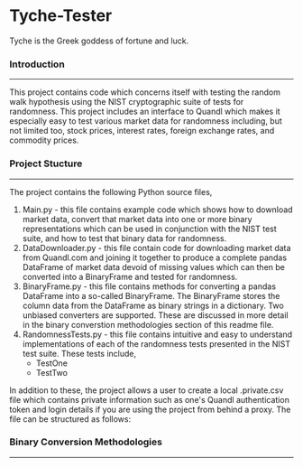 # Tyche-Tester

Tyche is the Greek goddess of fortune and luck.

### Introduction
----------------

This project contains code which concerns itself with testing the random walk hypothesis using the NIST cryptographic suite of tests for randomness. This project includes an interface to Quandl which makes it especially easy to test various market data for randomness including, but not limited too, stock prices, interest rates, foreign exchange rates, and commodity prices.

### Project Stucture
--------------------

The project contains the following Python source files,

1. Main.py - this file contains example code which shows how to download market data, convert that market data into one or more binary representations which can be used in conjunction with the NIST test suite, and how to test that binary data for randomness.
2. DataDownloader.py - this file contain code for downloading market data from Quandl.com and joining it together to produce a complete pandas DataFrame of market data devoid of missing values which can then be converted into a BinaryFrame and tested for randomness.
3. BinaryFrame.py - this file contains methods for converting a pandas DataFrame into a so-called BinaryFrame. The BinaryFrame stores the column data from the DataFrame as binary strings in a dictionary. Two unbiased converters are supported. These are discussed in more detail in the binary converstion methodologies section of this readme file.
4. RandomnessTests.py - this file contains intuitive and easy to understand implementations of each of the randomness tests presented in the NIST test suite. These tests include,
	- TestOne
	- TestTwo

In addition to these, the project allows a user to create a local .private.csv file which contains private information such as one's Quandl authentication token and login details if you are using the project from behind a proxy. The file can be structured as follows:

### Binary Conversion Methodologies
-----------------------------------